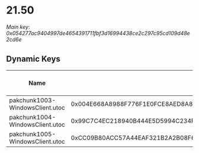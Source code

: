 # 21.50

###### *Main key: 0x054277ac9404997de4654391711fbf3d16994438ce2c297c95cd109d48e2cd6e*

## Dynamic Keys

| Name                            | Key                                                                | High Res Textures |
|---------------------------------|--------------------------------------------------------------------|-------------------|
| pakchunk1003-WindowsClient.utoc | 0x004E668A8988F776F1E0FCE8AED8A88E9A936FDDBC93B71FD4FA82E983E3BF3E | ❌                 |
| pakchunk1004-WindowsClient.utoc | 0x99C7C4EC218940B444E5D5994C234F0823E048157B08C2E5EA5BE917E9F3AB3C | ❌                 |
| pakchunk1005-WindowsClient.utoc | 0xCC09B80ACC57A44EAF321B2A2B08F609C7BE6AC366480BF420EA3FA565724A61 | ❌                 |

